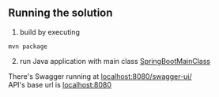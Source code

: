 ## Running the solution

1. build by executing

```shell
mvn package
```

2. run Java application with main class [SpringBootMainClass](src/main/java/org/SpringBootMainClass.java)

There's Swagger running at [localhost:8080/swagger-ui/](http://localhost:8080/swagger-ui/)  
API's base url is [localhost:8080](http://localhost:8080)